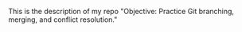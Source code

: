 This is the description of my repo "Objective: Practice Git branching, merging, and conflict resolution." 
